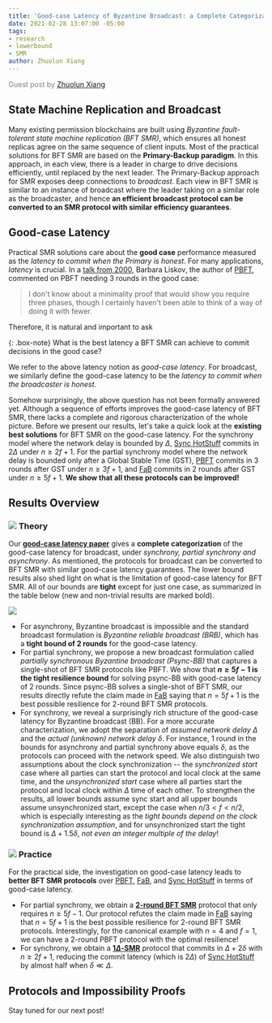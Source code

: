 ```yaml
---
title: 'Good-case Latency of Byzantine Broadcast: a Complete Categorization'
date: 2021-02-28 13:07:00 -05:00
tags:
- research
- lowerbound
- SMR
author: Zhuolun Xiang
---
```


<span style="color:grey"> Guest post by [Zhuolun Xiang](https://sites.google.com/site/danielxiangzl/)  </span>




## State Machine Replication and Broadcast

Many existing permission blockchains are built using *Byzantine fault-tolerant state machine replication (BFT SMR)*, which ensures all honest replicas agree on the same sequence of client inputs. Most of the practical solutions for BFT SMR are based on the **Primary-Backup paradigm**. In this approach, in each view, there is a leader in charge to drive decisions efficiently, until replaced by the next leader. The Primary-Backup approach for SMR exposes deep connections to *broadcast*. Each view in BFT SMR is similar to an instance of broadcast where the leader taking on a similar role as the broadcaster, and hence **an efficient broadcast protocol can be converted to an SMR protocol with similar efficiency guarantees**.



## Good-case Latency


Practical SMR solutions care about the **good case** performance measured as the *latency to commit when the Primary is honest*. For many applications, *latency* is crucial. In a [talk from 2000](https://youtu.be/Uj638eFIWg8?t=800), Barbara Liskov, the author of [PBFT](http://pmg.csail.mit.edu/papers/osdi99.pdf), commented on PBFT needing 3 rounds in the good case:
>I don't know about a minimality proof that would show you require three phases, though I certainly haven't been able to think of a way of doing it with fewer.

Therefore, it is natural and important to ask

{: .box-note}
What is the best latency a BFT SMR can achieve to commit decisions in the good case?


We refer to the above latency notion as *good-case latency*. For broadcast, we similarly define the good-case latency to be the *latency to commit when the broadcaster is honest*.

Somehow surprisingly, the above question has not been formally answered yet. Although a sequence of efforts improves the good-case latency of BFT SMR, there lacks a complete and rigorous characterization of the whole picture. Before we present our results, let's take a quick look at the **existing best solutions** for BFT SMR on the good-case latency. For the synchrony model where the network delay is bounded by $\Delta$, [Sync HotStuff](https://decentralizedthoughts.github.io/2019-11-12-Sync-HotStuff/) commits in $2\Delta$ under $n\geq 2f+1$. For the partial synchrony model where the network delay is bounded only after a Global Stable Time (GST), [PBFT](http://pmg.csail.mit.edu/papers/osdi99.pdf) commits in 3 rounds after GST under $n\geq 3f+1$, and [FaB](https://ieeexplore.ieee.org/document/1467815) commits in 2 rounds after GST under $n\geq 5f+1$. **We show that all these protocols can be improved!**


## Results Overview

### ![](https://github.githubassets.com/images/icons/emoji/unicode/1f4a1.png?v8)  **Theory**
Our **[good-case latency paper](https://arxiv.org/abs/2102.07240)** gives a **complete categorization** of the good-case latency for broadcast, under *synchrony, partial synchrony and asynchrony*. As mentioned, the protocols for broadcast can be converted to BFT SMR with similar good-case latency guarantees. The lower bound results also shed light on what is the limitation of good-case latency for BFT SMR. All of our bounds are **tight** except for just one case, as summarized in the table below (new and non-trivial results are marked bold). 

![](https://i.imgur.com/Okje5V8.png)


- For asynchrony, Byzantine broadcast is impossible and the standard broadcast formulation is *Byzantine reliable broadcast (BRB)*, which has a **tight bound of 2 rounds** for the good-case latency. 
- For partial synchrony, we propose a new broadcast formulation called *partially synchronous Byzantine broadcast (Psync-BB)* that captures a single-shot of BFT SMR protocols like PBFT. We show that **$n\geq 5f-1$ is the tight resilience bound** for solving psync-BB with good-case latency of 2 rounds. Since psync-BB solves a single-shot of BFT SMR, our results directly refute the claim made in [FaB](https://ieeexplore.ieee.org/document/1467815) saying that $n=5f+1$ is the best possible resilience for $2$-round BFT SMR protocols. 
- For synchrony, we reveal a surprisingly rich structure of the good-case latency for Byzantine broadcast (BB). For a more accurate characterization, we adopt the separation of *assumed network delay $\Delta$* and the *actual (unknown) network delay $\delta$*. For instance, 1 round in the bounds for asynchrony and partial synchrony above equals $\delta$, as the protocols can proceed with the network speed. We also distinguish two assumptions about the clock synchronization -- the *synchronized start* case where all parties can start the protocol and local clock at the same time, and the *unsynchronized start* case where all parties start the protocol and local clock within $\Delta$ time of each other. To strengthen the results, all lower bounds assume sync start and all upper bounds assume unsynchronized start, except the case when $n/3<f<n/2$, which is especially interesting as the *tight bounds depend on the clock synchronization assumption*, and for unsynchronized start the tight bound is $\Delta+1.5\delta$, *not even an integer multiple of the delay*!



### ![](https://github.githubassets.com/images/icons/emoji/unicode/1f680.png?v8) **Practice**
For the practical side, the investigation on good-case latency leads to **better BFT SMR protocols** over [PBFT](http://pmg.csail.mit.edu/papers/osdi99.pdf), [FaB](https://ieeexplore.ieee.org/document/1467815), and [Sync HotStuff](https://decentralizedthoughts.github.io/2019-11-12-Sync-HotStuff/) in terms of good-case latency. 
- For partial synchrony, we obtain a **[2-round BFT SMR](https://arxiv.org/abs/2102.07932)** protocol that only requires $n\geq 5f-1$. Our protocol refutes the claim made in [FaB](https://ieeexplore.ieee.org/document/1467815) saying that $n=5f+1$ is the best possible resilience for $2$-round BFT SMR protocols. Interestingly, for the canonical example with $n=4$ and $f=1$, we can have a 2-round PBFT protocol with the optimal resilience!
- For synchrony, we obtain a **[$1\Delta$-SMR](https://arxiv.org/abs/2003.13155)** protocol that commits in $\Delta+2\delta$ with $n\geq 2f+1$, reducing the commit latency (which is $2\Delta$) of [Sync HotStuff](https://decentralizedthoughts.github.io/2019-11-12-Sync-HotStuff/) by almost half when $\delta\ll\Delta$.



## Protocols and Impossibility Proofs
Stay tuned for our next post!



